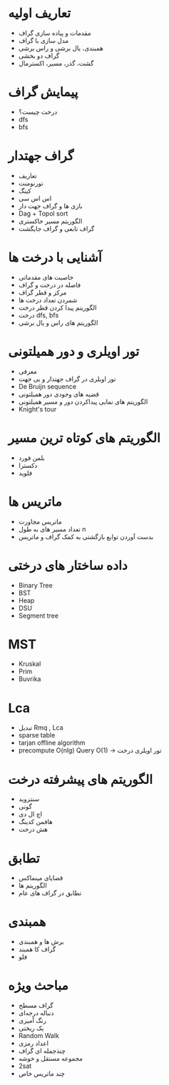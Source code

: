 # تعاریف اولیه
* مقدمات  و پیاده سازی گراف
* مدل سازی با گراف
* همبندی، یال برشی و راس برشی
* گراف دو بخشی
* گشت، گذر، مسیر، اکسترمال
# پیمایش گراف
* درخت چیست؟
* dfs
* bfs
# گراف جهتدار
* تعاریف
* تورنومنت
* کینگ
* اس اس سی
* بازی ها و گراف جهت دار
* Dag + Topol sort
* الگوریتم مسیر خاکستری
* گراف تابعی و گراف جایگشت
# آشنایی با درخت ها
* خاصیت های مقدماتی
* فاصله در درخت و گراف
* مرکز و قطر گراف
* شمردن تعداد درخت ها
* الگوریتم پیدا کردن قطر درخت
* درخت dfs, bfs
* الگوریتم های راس و یال برشی
# تور اویلری و دور همیلتونی
* معرفی
* تور اویلری در گراف جهتدار و بی جهت
* De Bruijn sequence
* قضیه های وجودی دور همیلتونی
* الگوریتم های نمایی پیداکردن دور و مسیر همیلتونی
* Knight's tour
# الگوریتم های کوتاه ترین مسیر
* بلمن فورد
* دکسترا
* فلوید
# ماتریس ها
* ماتریس مجاورت
* تعداد مسیر های به طول n
* بدست آوردن توابع بازگشتی به کمک گراف و ماتریس
# داده ساختار های درختی
* Binary Tree
* BST
* Heap
* DSU
* Segment tree
# MST
* Kruskal
* Prim
* Buvrika
# Lca
* تبدیل Rmq , Lca
* sparse table
* tarjan offline algorithm
* precompute O(nlg) Query O(1) -> تور اویلری درخت
# الگوریتم های پیشرفته درخت
* سنتروید
* گونی
* اچ ال دی
* هافمن کدینگ
* هش درخت
# تطابق
* قضایای مینماکس
* الگوریتم ها
* تطابق در گراف های عام
# همبندی
* برش ها و  همبندی
* گراف کا همبند
* فلو
# مباحث ویژه
* گراف مسطح
* دنباله درجه‌ای
* رنگ آمیزی
* یک ریختی
* Random Walk
* اعداد رمزی
* چنذجمله ای گراف
* مجموعه مستقل و خوشه
* 2sat
* چند ماتریس خاص